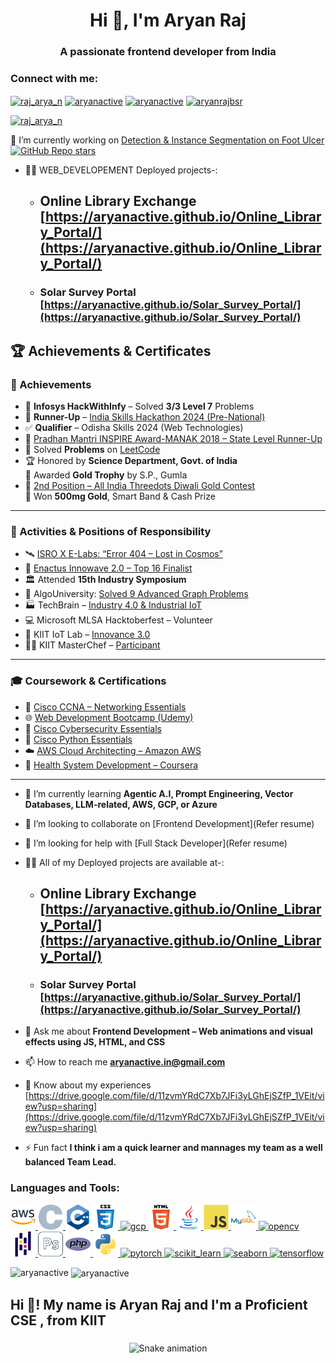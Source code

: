 <h1 align="center">Hi 👋, I'm Aryan Raj</h1>
<h3 align="center">A passionate frontend developer from India</h3>

<h3 align="left">Connect with me:</h3>
<p align="left">
<a href="https://twitter.com/raj_arya_n" target="blank"><img align="center" src="https://raw.githubusercontent.com/rahuldkjain/github-profile-readme-generator/master/src/images/icons/Social/twitter.svg" alt="raj_arya_n" height="30" width="40" /></a>
<a href="https://linkedin.com/in/aryanactive" target="blank"><img align="center" src="https://raw.githubusercontent.com/rahuldkjain/github-profile-readme-generator/master/src/images/icons/Social/linked-in-alt.svg" alt="aryanactive" height="30" width="40" /></a>
<a href="https://fb.com/aryanactive" target="blank"><img align="center" src="https://raw.githubusercontent.com/rahuldkjain/github-profile-readme-generator/master/src/images/icons/Social/facebook.svg" alt="aryanactive" height="30" width="40" /></a>
<a href="https://instagram.com/aryanrajbsr" target="blank"><img align="center" src="https://raw.githubusercontent.com/rahuldkjain/github-profile-readme-generator/master/src/images/icons/Social/instagram.svg" alt="aryanrajbsr" height="30" width="40" /></a>
</p>

<p align="left">
  <a href="https://twitter.com/raj_arya_n" target="blank">
    <img src="https://img.shields.io/twitter/follow/raj_arya_n?logo=twitter&style=for-the-badge" alt="raj_arya_n" />
  </a>
</p>

 🔭 I’m currently working on [Detection & Instance Segmentation on Foot Ulcer](https://github.com/aryanactive/Instance_segmentation)
[![GitHub Repo stars](https://img.shields.io/github/stars/aryanactive/Instance_segmentation?style=social)](https://github.com/aryanactive/Instance_segmentation)

- 👨‍💻 WEB_DEVELOPEMENT Deployed projects-:
    - ## Online Library Exchange [https://aryanactive.github.io/Online_Library_Portal/](https://aryanactive.github.io/Online_Library_Portal/)
    - ### Solar Survey Portal [https://aryanactive.github.io/Solar_Survey_Portal/](https://aryanactive.github.io/Solar_Survey_Portal/)

## 🏆 Achievements & Certificates

### 🔹 Achievements
- 🧠 **Infosys HackWithInfy** – Solved **3/3 Level 7** Problems  
- 🥈 **Runner-Up** – [India Skills Hackathon 2024 (Pre-National)](https://www.linkedin.com/posts/aryanactive_indiaskills-statelevel-aryanactive-activity-7188156758324834304-kRJl?utm_source=share&utm_medium=member_desktop&rcm=ACoAADakyPkBmR0jQ-8puQbgBJ0zXzVlj1wNq7Y)
- ✅ **Qualifier** – Odisha Skills 2024 (Web Technologies)  
- 🏅 [Pradhan Mantri INSPIRE Award-MANAK 2018 – State Level Runner-Up](https://drive.google.com/file/d/1k_Qb5mBMNMSjU2amzuhqVS7cS4oY5KMv/view?usp=sharing)  
- 🔢 Solved **Problems** on [LeetCode](https://leetcode.com/u/aryanactive/)  
- 🏆 Honored by **Science Department, Govt. of India**  
  🥇 Awarded **Gold Trophy** by S.P., Gumla  
- 🥈 [2nd Position – All India Threedots Diwali Gold Contest](https://example.com/threedots-cert)  
  🎁 Won **500mg Gold**, Smart Band & Cash Prize  

---

### 🔹 Activities & Positions of Responsibility
- 🛰️ [ISRO X E-Labs: “Error 404 – Lost in Cosmos”](https://drive.google.com/file/d/1aMMq_vf9k7ZNyaKakgT7rznJL_M3ppi2/view?usp=sharing)  
- 🧪 [Enactus Innowave 2.0 – Top 16 Finalist](https://drive.google.com/file/d/1H5AceFQywAmi_ncNOMMnwJPjxnvJOWzr/view?usp=sharing)  
- 🏛️ Attended **15th Industry Symposium**  
- 🔗 AlgoUniversity: [Solved 9 Advanced Graph Problems](https://drive.google.com/file/d/1XymqNbdRPBtjmvdv46PI_3l-KWtN2azO/view?usp=sharing)  
- 🏭 TechBrain – [Industry 4.0 & Industrial IoT](https://drive.google.com/file/d/1Bv8wX48EFmWGUghhMaQ7wVPhW4qQ4Hi0/view?usp=sharing)  
- 💻 Microsoft MLSA Hacktoberfest – Volunteer  
- 🔬 KIIT IoT Lab – [Innovance 3.0](https://drive.google.com/file/d/13os7_gUbqGxFpFm-pVG9Xlc4ZfM6Ig-7/view?usp=sharing)  
- 👨‍🍳 KIIT MasterChef – [Participant](https://drive.google.com/file/d/1UUT6iPjqvjdZb_nW55JaXuBAz-X22b5o/view?usp=sharing) 

---

### 🎓 Coursework & Certifications
- 📡 [Cisco CCNA – Networking Essentials](https://drive.google.com/file/d/1TF3hCwu_aaLMB1zexIipaSnJ1Nc7Q4pj/view?usp=sharing)  
- 🌐 [Web Development Bootcamp (Udemy)](https://example.com/web-dev-cert)  
- 🔐 [Cisco Cybersecurity Essentials](https://drive.google.com/file/d/1PcRdreiWbblcYcZyKwAP7K7s_P9kybDR/view?usp=sharing)  
- 🐍 [Cisco Python Essentials](https://drive.google.com/file/d/1weiKi7kAdSd1q_rTP_hYjn-mlgqR-fEj/view?usp=sharing)  
- ☁️ [AWS Cloud Architecting – Amazon AWS](https://example.com/aws-cert)  
- 🏥 [Health System Development – Coursera](https://drive.google.com/file/d/1MR6G_RlT3OUk1MeafA3rRMVYaiDXI1Ur/view?usp=sharing)

---

- 🌱 I’m currently learning **Agentic A.I, Prompt Engineering, Vector Databases, LLM-related, AWS, GCP, or Azure**

- 👯 I’m looking to collaborate on [Frontend Development](Refer resume)

- 🤝 I’m looking for help with [Full Stack Developer](Refer resume)

- 👨‍💻 All of my Deployed projects are available at-:
    - ## Online Library Exchange [https://aryanactive.github.io/Online_Library_Portal/](https://aryanactive.github.io/Online_Library_Portal/)
    - ### Solar Survey Portal [https://aryanactive.github.io/Solar_Survey_Portal/](https://aryanactive.github.io/Solar_Survey_Portal/)

- 💬 Ask me about **Frontend Development – Web animations and visual effects using JS, HTML, and CSS**

- 📫 How to reach me **aryanactive.in@gmail.com**

- 📄 Know about my experiences [https://drive.google.com/file/d/11zvmYRdC7Xb7JFi3yLGhEjSZfP_1VEit/view?usp=sharing](https://drive.google.com/file/d/11zvmYRdC7Xb7JFi3yLGhEjSZfP_1VEit/view?usp=sharing)

- ⚡ Fun fact **I think i am a quick learner and mannages my team as a well balanced Team Lead.**


<h3 align="left">Languages and Tools:</h3>
<p align="left"> <a href="https://aws.amazon.com" target="_blank" rel="noreferrer"> <img src="https://raw.githubusercontent.com/devicons/devicon/master/icons/amazonwebservices/amazonwebservices-original-wordmark.svg" alt="aws" width="40" height="40"/> </a> <a href="https://www.cprogramming.com/" target="_blank" rel="noreferrer"> <img src="https://raw.githubusercontent.com/devicons/devicon/master/icons/c/c-original.svg" alt="c" width="40" height="40"/> </a> <a href="https://www.w3schools.com/cpp/" target="_blank" rel="noreferrer"> <img src="https://raw.githubusercontent.com/devicons/devicon/master/icons/cplusplus/cplusplus-original.svg" alt="cplusplus" width="40" height="40"/> </a> <a href="https://www.w3schools.com/css/" target="_blank" rel="noreferrer"> <img src="https://raw.githubusercontent.com/devicons/devicon/master/icons/css3/css3-original-wordmark.svg" alt="css3" width="40" height="40"/> </a> <a href="https://cloud.google.com" target="_blank" rel="noreferrer"> <img src="https://www.vectorlogo.zone/logos/google_cloud/google_cloud-icon.svg" alt="gcp" width="40" height="40"/> </a> <a href="https://www.w3.org/html/" target="_blank" rel="noreferrer"> <img src="https://raw.githubusercontent.com/devicons/devicon/master/icons/html5/html5-original-wordmark.svg" alt="html5" width="40" height="40"/> </a> <a href="https://www.java.com" target="_blank" rel="noreferrer"> <img src="https://raw.githubusercontent.com/devicons/devicon/master/icons/java/java-original.svg" alt="java" width="40" height="40"/> </a> <a href="https://developer.mozilla.org/en-US/docs/Web/JavaScript" target="_blank" rel="noreferrer"> <img src="https://raw.githubusercontent.com/devicons/devicon/master/icons/javascript/javascript-original.svg" alt="javascript" width="40" height="40"/> </a> <a href="https://www.mysql.com/" target="_blank" rel="noreferrer"> <img src="https://raw.githubusercontent.com/devicons/devicon/master/icons/mysql/mysql-original-wordmark.svg" alt="mysql" width="40" height="40"/> </a> <a href="https://opencv.org/" target="_blank" rel="noreferrer"> <img src="https://www.vectorlogo.zone/logos/opencv/opencv-icon.svg" alt="opencv" width="40" height="40"/> </a> <a href="https://pandas.pydata.org/" target="_blank" rel="noreferrer"> <img src="https://raw.githubusercontent.com/devicons/devicon/2ae2a900d2f041da66e950e4d48052658d850630/icons/pandas/pandas-original.svg" alt="pandas" width="40" height="40"/> </a> <a href="https://www.photoshop.com/en" target="_blank" rel="noreferrer"> <img src="https://raw.githubusercontent.com/devicons/devicon/master/icons/photoshop/photoshop-line.svg" alt="photoshop" width="40" height="40"/> </a> <a href="https://www.php.net" target="_blank" rel="noreferrer"> <img src="https://raw.githubusercontent.com/devicons/devicon/master/icons/php/php-original.svg" alt="php" width="40" height="40"/> </a> <a href="https://www.python.org" target="_blank" rel="noreferrer"> <img src="https://raw.githubusercontent.com/devicons/devicon/master/icons/python/python-original.svg" alt="python" width="40" height="40"/> </a> <a href="https://pytorch.org/" target="_blank" rel="noreferrer"> <img src="https://www.vectorlogo.zone/logos/pytorch/pytorch-icon.svg" alt="pytorch" width="40" height="40"/> </a> <a href="https://scikit-learn.org/" target="_blank" rel="noreferrer"> <img src="https://upload.wikimedia.org/wikipedia/commons/0/05/Scikit_learn_logo_small.svg" alt="scikit_learn" width="40" height="40"/> </a> <a href="https://seaborn.pydata.org/" target="_blank" rel="noreferrer"> <img src="https://seaborn.pydata.org/_images/logo-mark-lightbg.svg" alt="seaborn" width="40" height="40"/> </a> <a href="https://www.tensorflow.org" target="_blank" rel="noreferrer"> <img src="https://www.vectorlogo.zone/logos/tensorflow/tensorflow-icon.svg" alt="tensorflow" width="40" height="40"/> </a> </p>

<p><img align="left" src="https://github-readme-stats.vercel.app/api/top-langs?username=aryanactive&show_icons=true&locale=en&layout=compact" alt="aryanactive" /></p>

<p>&nbsp;<img align="center" src="https://github-readme-stats.vercel.app/api?username=aryanactive&show_icons=true&locale=en" alt="aryanactive" /></p>


<h2 align="left">Hi 👋! My name is Aryan Raj and I'm a Proficient CSE , from KIIT</h2>

###


###

<!-- Snake Game Repo View -->

<div align="center">
  <img src="https://profile-readme-generator.com/assets/snake.svg" alt="Snake animation" />
</div>

###
